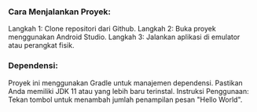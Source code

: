 ### Cara Menjalankan Proyek:
Langkah 1: Clone repositori dari Github.
Langkah 2: Buka proyek menggunakan Android Studio.
Langkah 3: Jalankan aplikasi di emulator atau perangkat fisik.
### Dependensi:
Proyek ini menggunakan Gradle untuk manajemen dependensi.
Pastikan Anda memiliki JDK 11 atau yang lebih baru terinstal.
Instruksi Penggunaan:
Tekan tombol untuk menambah jumlah penampilan pesan "Hello World".
